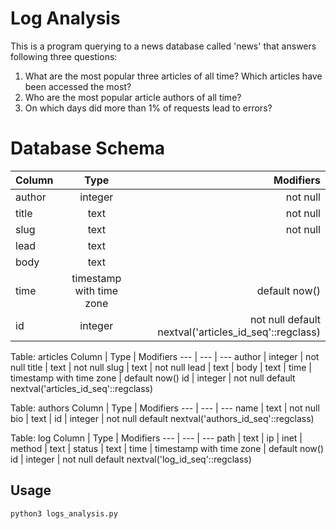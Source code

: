 # Log Analysis

This is a program querying to a news database called 'news' that answers following three questions:
1. What are the most popular three articles of all time? Which articles have been accessed the most?
2. Who are the most popular article authors of all time?
3. On which days did more than 1% of requests lead to errors?

# Database Schema

| Column        | Type           | Modifiers  |
| ------------- |:-------------:| -----:|
|author | integer | not null |
|title | text | not null |
|slug | text | not null |
|lead | text | |
|body | text | |
|time | timestamp with time zone | default now() |
|id | integer | not null default nextval('articles_id_seq'::regclass) |

Table: articles
Column | Type | Modifiers
--- | --- | ---
author | integer | not null
title | text | not null
slug | text | not null
lead | text | 
body | text | 
time | timestamp with time zone | default now()
id | integer | not null default nextval('articles_id_seq'::regclass)

Table: authors
Column | Type | Modifiers
--- | --- | ---
name | text | not null
bio | text | 
id | integer | not null default nextval('authors_id_seq'::regclass)

Table: log
Column | Type | Modifiers
--- | --- | ---
 path | text  | 
 ip | inet | 
 method | text | 
 status | text | 
 time | timestamp with time zone | default now()
 id | integer | not null default nextval('log_id_seq'::regclass)

## Usage
```
python3 logs_analysis.py
```
